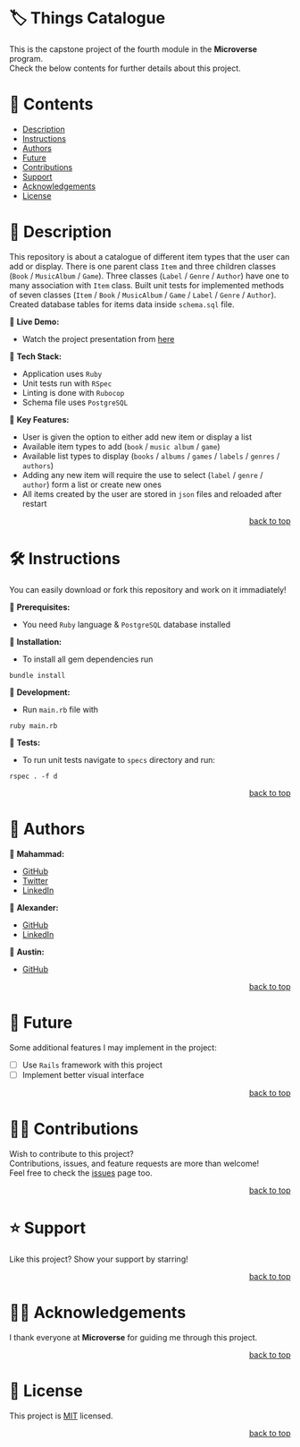 <a name="title"></a>

<!-- TITLE -->

# 🏷️ Things Catalogue

This is the capstone project of the fourth module in the **Microverse** program.
<br/>
Check the below contents for further details about this project.

<!-- CONTENTS -->

# 📗 Contents

- [Description](#description)
- [Instructions](#instructions)
- [Authors](#authors)
- [Future](#future)
- [Contributions](#contributions)
- [Support](#support)
- [Acknowledgements](#acknowledgements)
- [License](#license)

<!-- DESCRIPTION -->

<a name="description"></a>

# 📖 Description

This repository is about a catalogue of different item types that the user can add or display.
There is one parent class `Item` and three children classes (`Book` / `MusicAlbum` / `Game`).
Three classes (`Label` / `Genre` / `Author`) have one to many association with `Item` class.
Built unit tests for implemented methods of seven classes (`Item` / `Book` / `MusicAlbum` / `Game` / `Label` / `Genre` / `Author`).
Created database tables for items data inside `schema.sql` file.

📌 **Live Demo:**
- Watch the project presentation from [here](https://drive.google.com/file/d/1NnMH3q7sMEj9BFCytLok3lqXC8FQOn7z)

📌 **Tech Stack:**
- Application uses `Ruby`
- Unit tests run with `RSpec`
- Linting is done with `Rubocop`
- Schema file uses `PostgreSQL`

📌 **Key Features:**
- User is given the option to either add new item or display a list
- Available item types to add (`book` / `music album` / `game`)
- Available list types to display (`books` / `albums` / `games` / `labels` / `genres` / `authors`)
- Adding any new item will require the use to select (`label` / `genre` / `author`) form a list or create new ones
- All items created by the user are stored in `json` files and reloaded after restart


<p align="right"><a href="#title">back to top</a></p>

<!-- INSTRUCTIONS -->

<a name="instructions"></a>

# 🛠️ Instructions

You can easily download or fork this repository and work on it immadiately!

📌 **Prerequisites:**
- You need `Ruby` language & `PostgreSQL` database installed

📌 **Installation:**
- To install all gem dependencies run
```
bundle install
```

📌 **Development:**
- Run `main.rb` file with
```
ruby main.rb
```

📌 **Tests:**
- To run unit tests navigate to `specs` directory and run:
```
rspec . -f d
```

<p align="right"><a href="#title">back to top</a></p>

<!-- AUTHORS -->

<a name="authors"></a>

# 👥 Authors

📌 **Mahammad:**
- [GitHub](https://github.com/mahammad-mostafa)
- [Twitter](https://twitter.com/mahammad_mostfa)
- [LinkedIn](https://linkedin.com/in/mahammad-mostafa)

📌 **Alexander:**
- [GitHub](https://github.com/alexansaa)
- [LinkedIn](https://www.linkedin.com/in/alexander-saavedra-2803b1b6)

📌 **Austin:**
- [GitHub](https://github.com/stino-x)

<p align="right"><a href="#title">back to top</a></p>

<!-- FUTURE -->

<a name="future"></a>

# 🔭 Future

Some additional features I may implement in the project:
- [ ] Use `Rails` framework with this project
- [ ] Implement better visual interface

<p align="right"><a href="#title">back to top</a></p>

<!-- CONTRIBUTIONS -->

<a name="contributions"></a>

# 🤝🏻 Contributions

Wish to contribute to this project?
<br/>
Contributions, issues, and feature requests are more than welcome!
<br/>
Feel free to check the [issues](../../issues) page too.

<p align="right"><a href="#title">back to top</a></p>

<!-- SUPPORT -->

<a name="support"></a>

# ⭐️ Support

Like this project? Show your support by starring!

<p align="right"><a href="#title">back to top</a></p>

<!-- ACKNOWLEDGEMENTS -->

<a name="acknowledgements"></a>

# 🙏🏻 Acknowledgements

I thank everyone at **Microverse** for guiding me through this project.

<p align="right"><a href="#title">back to top</a></p>

<!-- LICENSE -->

<a name="license"></a>

# 📝 License

This project is [MIT](LICENSE.md) licensed.

<p align="right"><a href="#title">back to top</a></p>